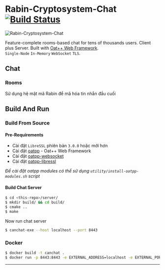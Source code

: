 # Rabin-Cryptosystem-Chat [![Build Status](https://dev.azure.com/lganzzzo/lganzzzo/_apis/build/status/lganzzzo.canchat?branchName=master)](https://dev.azure.com/lganzzzo/lganzzzo/_build/latest?definitionId=24&branchName=master)

![Rabin-Cryptosystem-Chat](https://upload.wikimedia.org/wikipedia/commons/0/0a/Tr%C3%A5dtelefon-illustration.png)

Feature-complete rooms-based chat for tens of thousands users. Client plus Server. Built with [Oat++ Web Framework](https://oatpp.io/).   
`Single-Node` `In-Memory` `WebSocket` `TLS`.


## Chat

### Rooms

Sử dụng hệ mật mã Rabin để mã hóa tin nhắn đầu cuối

## Build And Run

### Build From Source

#### Pre-Requirements

- Cài đặt `LibreSSL` phiên bản `3.0.0` hoặc mới hơn
- Cài đặt [oatpp](https://github.com/oatpp/oatpp) - Oat++ Web Framework 
- Cài đặt [oatpp-websocket](https://github.com/oatpp/oatpp-websocket) 
- Cài đặt [oatpp-libressl](https://github.com/oatpp/oatpp-libressl) 

*Để cài đặt oatpp modules có thể sử dụng `utility/install-oatpp-modules.sh` script*

#### Build Chat Server

```bash
$ cd <this-repo>/server/
$ mkdir build/ && cd build/
$ cmake ..
$ make
```

Now run chat server

```bash
$ canchat-exe --host localhost --port 8443
```

### Docker

```bash
$ docker build -t canchat .
$ docker run -p 8443:8443 -e EXTERNAL_ADDRESS=localhost -e EXTERNAL_PORT=8443 -it canchat
```

---